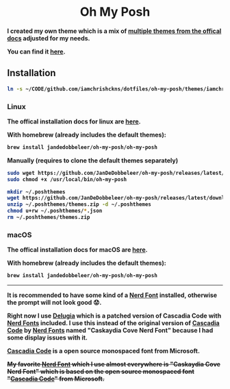 <p>
  <h1 align="center"><b>Oh My Posh</h1>
</p>

I created my own theme which is a mix of [multiple themes from the offical docs](https://ohmyposh.dev/docs/themes) adjusted for my needs.

You can find it [here](themes/iamchrishckns.omp.yaml).

## Installation

```bash
ln -s ~/CODE/github.com/iamchrishckns/dotfiles/oh-my-posh/themes/iamchrishckns.omp.yaml ~/.theme.omp.yaml
```

### Linux

The offical installation docs for linux are [here](https://ohmyposh.dev/docs/installation/linux).

With homebrew (already includes the default themes):

```bash
brew install jandedobbeleer/oh-my-posh/oh-my-posh
```

Manually (requires to clone the default themes separately)

```bash
sudo wget https://github.com/JanDeDobbeleer/oh-my-posh/releases/latest/download/posh-linux-amd64 -O /usr/local/bin/oh-my-posh
sudo chmod +x /usr/local/bin/oh-my-posh
```

```bash
mkdir ~/.poshthemes
wget https://github.com/JanDeDobbeleer/oh-my-posh/releases/latest/download/themes.zip -O ~/.poshthemes/themes.zip
unzip ~/.poshthemes/themes.zip -d ~/.poshthemes
chmod u+rw ~/.poshthemes/*.json
rm ~/.poshthemes/themes.zip
```

### macOS

The offical installation docs for macOS are [here](https://ohmyposh.dev/docs/installation/macos).

With homebrew (already includes the default themes):

```bash
brew install jandedobbeleer/oh-my-posh/oh-my-posh
```

---

It is recommended to have some kind of a [Nerd Font](https://www.nerdfonts.com/) installed, otherwise the prompt will not look good 😟.

Right now I use [Delugia](https://github.com/adam7/delugia-code) which is a patched version of Cascadia Code with [Nerd Fonts](https://www.nerdfonts.com/) included.
I use this instead of the original version of [Cascadia Code](https://github.com/microsoft/cascadia-code) by [Nerd Fonts](https://www.nerdfonts.com/) named "Caskaydia Cove Nerd Font" because I had some display issues with it.

[Cascadia Code](https://github.com/microsoft/cascadia-code) is a open source monospaced font from Microsoft.

~~My favorite [Nerd Font](https://www.nerdfonts.com/) which I use almost everywhere is "Caskaydia Cove Nerd Font" which is based on the open source monospaced font "[Cascadia Code](https://github.com/microsoft/cascadia-code)" from Microsoft.~~
